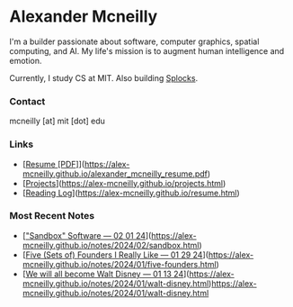 # Alexander Mcneilly


I'm a builder passionate about software, computer graphics, spatial computing, and AI. My life's mission is to augment human intelligence and emotion.

Currently, I study CS at MIT. Also building [Splocks](http://splocks.org/).

### Contact

mcneilly [at] mit [dot] edu

### Links

- [[Resume [PDF]](alexander_mcneilly_resume.pdf)](https://alex-mcneilly.github.io/alexander_mcneilly_resume.pdf)
- [[Projects](projects.html)](https://alex-mcneilly.github.io/projects.html)
- [[Reading Log](reading.html)](https://alex-mcneilly.github.io/resume.html)

### Most Recent Notes

- [["Sandbox" Software — 02 01 24](notes/2024/02/sandbox.html)](https://alex-mcneilly.github.io/notes/2024/02/sandbox.html)
- [[Five (Sets of) Founders I Really Like — 01 29 24](notes/2024/01/five-founders.html)](https://alex-mcneilly.github.io/notes/2024/01/five-founders.html)
- [[We will all become Walt Disney — 01 13 24](notes/2024/01/walt-disney.html)](https://alex-mcneilly.github.io/notes/2024/01/walt-disney.html)https://alex-mcneilly.github.io/notes/2024/01/walt-disney.html
